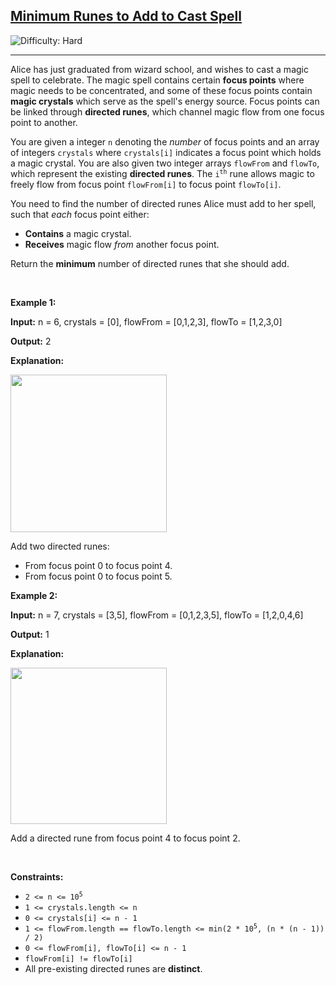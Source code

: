 <h2><a href="https://leetcode.com/problems/minimum-runes-to-add-to-cast-spell">Minimum Runes to Add to Cast Spell</a></h2> <img src='https://img.shields.io/badge/Difficulty-Hard-red' alt='Difficulty: Hard' /><hr><p>Alice has just graduated from wizard school, and wishes to cast a magic spell to celebrate. The magic spell contains certain <strong>focus points</strong> where magic needs to be concentrated, and some of these focus points contain <strong>magic crystals</strong> which serve as the spell&#39;s energy source. Focus points can be linked through <strong>directed runes</strong>, which channel magic flow from one focus point to another.</p>

<p>You are given a integer <code>n</code> denoting the <em>number</em> of focus points and an array of integers <code>crystals</code> where <code>crystals[i]</code> indicates a focus point which holds a magic crystal. You are also given two integer arrays <code>flowFrom</code> and <code>flowTo</code>, which represent the existing <strong>directed runes</strong>. The <code>i<sup>th</sup></code> rune allows magic to freely flow from focus point <code>flowFrom[i]</code> to focus point <code>flowTo[i]</code>.</p>

<p>You need to find the number of directed runes Alice must add to her spell, such that <em>each</em> focus point either:</p>

<ul>
	<li><strong>Contains</strong> a magic crystal.</li>
	<li><strong>Receives</strong> magic flow <em>from</em> another focus point.</li>
</ul>

<p>Return the <strong>minimum</strong> number of directed runes that she should add.</p>

<p>&nbsp;</p>
<p><strong class="example">Example 1:</strong></p>

<div class="example-block">
<p><strong>Input:</strong> <span class="example-io">n = 6, crystals = [0], flowFrom = [0,1,2,3], flowTo = [1,2,3,0]</span></p>

<p><strong>Output:</strong> <span class="example-io">2</span></p>

<p><strong>Explanation:</strong>&nbsp;</p>

<p><img alt="" src="https://assets.leetcode.com/uploads/2024/11/08/runesexample0.png" style="width: 250px; height: 252px;" /></p>

<p>Add two directed runes:</p>

<ul>
	<li>From focus point&nbsp;0 to focus point&nbsp;4.</li>
	<li>From focus point 0 to focus point 5.</li>
</ul>
</div>

<p><strong class="example">Example 2:</strong></p>

<div class="example-block">
<p><strong>Input:</strong> <span class="example-io">n = 7, crystals = [3,5], flowFrom = [0,1,2,3,5], flowTo = [1,2,0,4,6]</span></p>

<p><strong>Output:</strong> <span class="example-io">1</span></p>

<p><strong>Explanation:</strong>&nbsp;</p>

<p><img alt="" src="https://assets.leetcode.com/uploads/2024/11/08/runesexample1.png" style="width: 250px; height: 250px;" /></p>

<p>Add a directed rune from focus point 4 to focus point 2.</p>
</div>

<p>&nbsp;</p>
<p><strong>Constraints:</strong></p>

<ul>
	<li><code>2 &lt;= n &lt;= 10<sup>5</sup></code></li>
	<li><code>1 &lt;= crystals.length &lt;= n</code></li>
	<li><code>0 &lt;= crystals[i] &lt;= n - 1</code></li>
	<li><code>1 &lt;= flowFrom.length == flowTo.length &lt;= min(2 * 10<sup>5</sup>, (n * (n - 1)) / 2)</code></li>
	<li><code>0 &lt;= flowFrom[i], flowTo[i] &lt;= n - 1</code></li>
	<li><code>flowFrom[i] != flowTo[i]</code></li>
	<li>All pre-existing directed runes are <strong>distinct</strong>.</li>
</ul>
